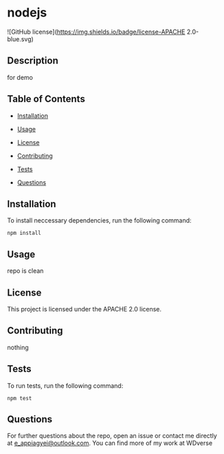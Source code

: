 # nodejs

  ![GitHub license](https://img.shields.io/badge/license-APACHE 2.0-blue.svg)

  ## Description
  for demo

  ## Table of Contents

  * [Installation](#installation)

  * [Usage](#usage)

  * [License](#license)

  * [Contributing](#contributing)
  
  * [Tests](#tests)
  
  * [Questions](#questions)
  
  ## Installation
  
  To install neccessary dependencies, run the following command:
  
  ```
  npm install
  ```

  ## Usage 

  repo is clean
  
  ## License

  This project is licensed under the APACHE 2.0 license.

  ## Contributing

  nothing


  ## Tests

  To run tests, run the following command:

  ```
  npm test
  ```
  
  ## Questions

  For further questions about the repo, open an issue or contact me directly at e_appiagyei@outlook.com. You can find more of my work at WDverse


